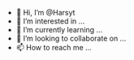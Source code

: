 - 👋 Hi, I’m @Harsyt
- 👀 I’m interested in ...
- 🌱 I’m currently learning ...
- 💞️ I’m looking to collaborate on ...
- 📫 How to reach me ...

<!---
Harsyt/Harsyt is a ✨ special ✨ repository because its `README.md` (this file) appears on your GitHub profile.
You can click the Preview link to take a look at your changes.
--->
